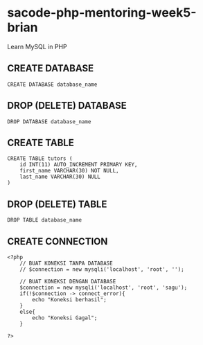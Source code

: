 # sacode-php-mentoring-week5-brian
Learn MySQL in PHP

## CREATE DATABASE
	
	CREATE DATABASE database_name

## DROP (DELETE) DATABASE

	DROP DATABASE database_name

## CREATE TABLE

	CREATE TABLE tutors (
		id INT(11) AUTO_INCREMENT PRIMARY KEY,
	    first_name VARCHAR(30) NOT NULL,
	    last_name VARCHAR(30) NULL
	)

## DROP (DELETE) TABLE
	
	DROP TABLE database_name

## CREATE CONNECTION

	<?php
		// BUAT KONEKSI TANPA DATABASE
		// $connection = new mysqli('localhost', 'root', '');

		// BUAT KONEKSI DENGAN DATABASE
		$connection = new mysqli('localhost', 'root', 'sagu');
		if(!$connection -> connect_error){
			echo "Koneksi berhasil";
		}
		else{
			echo "Koneksi Gagal";
		}

	?>
